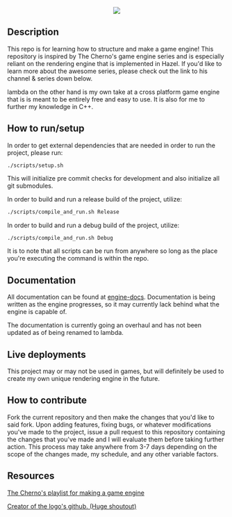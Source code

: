 <p align="center" style="text-align:center;">
  <img src="https://github.com/C3NZ/lambda/blob/master/lambda/assets/logos/lambda_header.png">
</p>

## Description
This repo is for learning how to structure and make a game engine! This
repository is inspired by The Cherno's game engine series and is especially
reliant on the rendering engine that is implemented in Hazel. If you'd like
to learn more about the awesome series, please check out the link to his
channel & series down below.

lambda on the other hand is my own take at a cross platform game engine that is
is meant to be entirely free and easy to use. It is also for me to further my
knowledge in C++.

## How to run/setup
In order to get external dependencies that are needed in order to run the project,
please run:
```
./scripts/setup.sh
```
This will initialize pre commit checks for development and also initialize all
git submodules.

In order to build and run a release build of the project, utilize:
```bash
./scripts/compile_and_run.sh Release
```
In order to build and run a debug build of the project, utilize:
```bash
./scripts/compile_and_run.sh Debug
```

It is to note that all scripts can be run from anywhere so long as the place
you're executing the command is within the repo.

## Documentation
All documentation can be found at [engine-docs](https://engine-docs.cenz.io).
Documentation is being written as the engine progresses, so it may currently
lack behind what the engine is capable of.

The documentation is currently going an overhaul and has not been updated as of
being renamed to lambda.

## Live deployments
This project may or may not be used in games, but will definitely be used to create
my own unique rendering engine in the future.

## How to contribute
Fork the current repository and then make the changes that you'd like to said fork. Upon adding features, fixing bugs,
or whatever modifications you've made to the project, issue a pull request to this repository containing the changes that you've made
and I will evaluate them before taking further action. This process may take anywhere from 3-7 days depending on the scope of the changes made,
my schedule, and any other variable factors.

## Resources
[The Cherno's playlist for making a game engine](https://www.youtube.com/playlist?list=PLlrATfBNZ98dC-V-N3m0Go4deliWHPFwT)

[Creator of the logo's github. (Huge shoutout)](https://github.com/RinniSwift)
